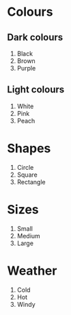 # Colours
## Dark colours
1. Black
2. Brown
3. Purple

## Light colours
1. White
2. Pink
3. Peach

# Shapes
1. Circle
2. Square
3. Rectangle

# Sizes
1. Small
2. Medium
3. Large

# Weather
1. Cold
2. Hot
3. Windy


